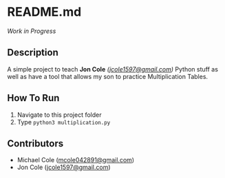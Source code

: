 # README.md

_Work in Progress_

## Description

A simple project to teach **Jon Cole** _(jcole1597@gmail.com)_ Python stuff as well as have a tool that allows my son to practice Multiplication Tables.

## How To Run

1. Navigate to this project folder
2. Type `python3 multiplication.py`

## Contributors

- Michael Cole (mcole042891@gmail.com)
- Jon Cole (jcole1597@gmail.com)
